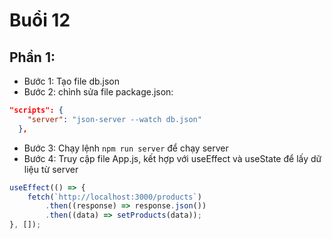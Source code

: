 # Buổi 12

## Phần 1:

-   Bước 1: Tạo file db.json
-   Bước 2: chỉnh sửa file package.json:

```json
"scripts": {
    "server": "json-server --watch db.json"
  },
```

-   Bước 3: Chạy lệnh `npm run server` để chạy server
-   Bước 4: Truy cập file App.js, kết hợp với useEffect và useState để lấy dữ liệu từ server

```jsx
useEffect(() => {
    fetch(`http://localhost:3000/products`)
        .then((response) => response.json())
        .then((data) => setProducts(data));
}, []);
```
